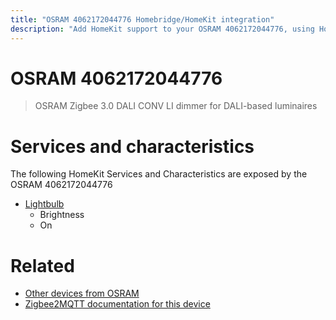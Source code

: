 ```yaml
---
title: "OSRAM 4062172044776 Homebridge/HomeKit integration"
description: "Add HomeKit support to your OSRAM 4062172044776, using Homebridge, Zigbee2MQTT and homebridge-z2m."
---
```

<!---
This file has been GENERATED using src/docgen/docgen.ts
DO NOT EDIT THIS FILE MANUALLY!
-->
# OSRAM 4062172044776
> OSRAM Zigbee 3.0 DALI CONV LI dimmer for DALI-based luminaires


# Services and characteristics
The following HomeKit Services and Characteristics are exposed by
the OSRAM 4062172044776

* [Lightbulb](../../light.md)
  * Brightness
  * On


# Related
* [Other devices from OSRAM](../index.md#osram)
* [Zigbee2MQTT documentation for this device](https://www.zigbee2mqtt.io/devices/4062172044776.html)
